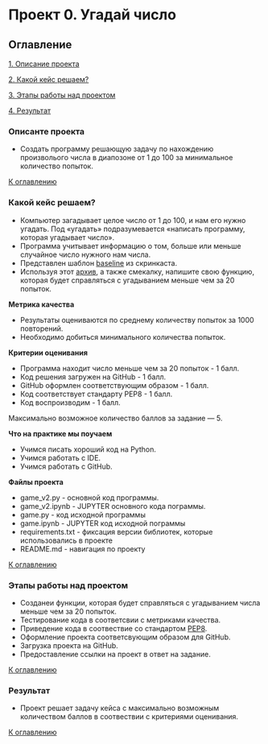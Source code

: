 # Проект 0. Угадай число

## Оглавление

[1. Описание проекта](https://github.com/abelogurov/sf_dst_baa/tree/main/project_0#описанте-проекта)

[2. Какой кейс решаем?](https://github.com/abelogurov/sf_dst_baa/tree/main/project_0#какой-кейс-решаем)

[3. Этапы работы над проектом](https://github.com/abelogurov/sf_dst_baa/tree/main/project_0#этапы-работы-над-проектом)

[4. Результат](https://github.com/abelogurov/sf_dst_baa/tree/main/project_0#результат)

### Описанте проекта
- Создать программу решающую задачу по нахождению произволього числа в диапозоне от 1 до 100 за минимальное количество попыток.

[К оглавлению](https://github.com/abelogurov/sf_dst_baa/tree/main/project_0#оглавление) 

### Какой кейс решаем?
- Компьютер загадывает целое число от 1 до 100, и нам его нужно угадать. Под «угадать» подразумевается «написать программу, которая угадывает число».
- Программа учитывает информацию о том, больше или меньше случайное число нужного нам числа.
- Представлен шаблон [baseline](https://colab.research.google.com/drive/1k2WZD8PWWOYFHrpAJoB2eZw06ID7KnFA) из скринкаста.
- Используя этот [архив](https://lms.skillfactory.ru/assets/courseware/v1/f2a8fb0bf139c619f6b6d705f330e0ea/asset-v1:SkillFactory+DST-3.0+28FEB2021+type@asset+block/guess-number-task.zip), а также смекалку, напишите свою функцию, которая будет справляться с угадыванием меньше чем за 20 попыток.

**Метрика качества**
- Результаты оцениваются по среднему количеству попыток за 1000 повторений. 
- Необходимо добиться минимального количества попыток.

**Критерии оценивания**
- Программа находит число меньше чем за 20 попыток - 1 балл.
- Код решения загружен на GitHub - 1 балл.
- GitHub оформлен соответствующим образом - 1 балл.
- Код соответствует стандарту PEP8 - 1 балл.
- Код воспроизводим - 1 балл.

Максимально возможное количество баллов за задание — 5.

**Что на практике мы поучаем**
- Учимся писать хороший код на Python.
- Учимся работать с IDE.
- Учимся работать с GitHub.

**Файлы проекта**
- game_v2.py - основной код программы.
- game_v2.ipynb - JUPYTER основного кода пограммы.
- game.py - код исходной программы
- game.ipynb - JUPYTER код исходной пограммы
- requirements.txt - фиксация версии библиотек, которые использовались в проекте
- README.md - навигация по проекту

[К оглавлению](https://github.com/abelogurov/sf_dst_baa/tree/main/project_0#оглавление) 

### Этапы работы над проектом
- Созданеи функции, которая будет справляться с угадыванием числа меньше чем за 20 попыток.
- Тестирование кода в соответсвии с метриками качества.
- Приведение кода в соотвествие со стандартом [PEP8](https://peps.python.org/pep-0008/).
- Оформление проекта соответсвующим образом для GitHub.
- Загрузка проекта на GitHub.
- Предоставление ссылки на проект в ответ на задание.

[К оглавлению](https://github.com/abelogurov/sf_dst_baa/tree/main/project_0#оглавление)

### Результат
- Проект решает задачу кейса с максимально возможным количеством баллов в соотвествии с критериями оценивания.

[К оглавлению](https://github.com/abelogurov/sf_dst_baa/tree/main/project_0#оглавление) 
